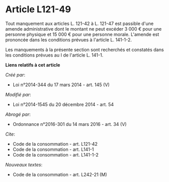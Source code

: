 # Article L121-49

Tout manquement aux articles L. 121-42 à L. 121-47 est passible d'une amende administrative dont le montant ne peut excéder 3
000 € pour une personne physique et 15 000 € pour une personne morale. L'amende est prononcée dans les conditions prévues à
l'article L. 141-1-2. 

Les manquements à la présente section sont recherchés et constatés dans les conditions prévues au I de l'article L. 141-1.

**Liens relatifs à cet article**

_Créé par_:

  - Loi n°2014-344 du 17 mars 2014 - art. 145 (V)

_Modifié par_:

  - Loi n°2014-1545 du 20 décembre 2014 - art. 54

_Abrogé par_:

  - Ordonnance n°2016-301 du 14 mars 2016 - art. 34 (V)

_Cite_:

  - Code de la consommation - art. L121-42
  - Code de la consommation - art. L141-1
  - Code de la consommation - art. L141-1-2

_Nouveaux textes_:

  - Code de la consommation - art. L242-21 (M)
